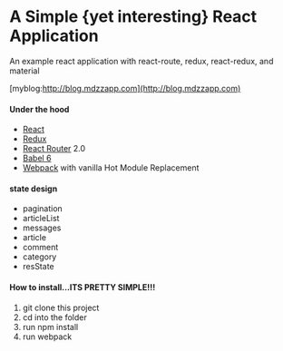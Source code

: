 # A Simple {yet interesting} React Application

An example react application with react-route, redux, react-redux, and material

[myblog:http://blog.mdzzapp.com](http://blog.mdzzapp.com)

#### Under the hood

- [React](https://github.com/facebook/react) 
- [Redux](https://github.com/reactjs/redux) 
- [React Router](https://github.com/reactjs/react-router) 2.0 
- [Babel 6](https://github.com/babel/babel) 
- [Webpack](https://github.com/webpack/webpack) with vanilla Hot Module Replacement

#### state design

- pagination
- articleList
- messages
- article
- comment
- category
- resState

#### How to install...ITS PRETTY SIMPLE!!!

1. git clone this project
2. cd into the folder
3. run npm install
4. run webpack
